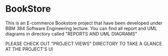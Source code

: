 # BookStore
This is an E-commerce Bookstore project that have been developed under BBM 384 Software Engineering lecture. 
You can find all report and UML diagrams in  directory called  "REPORTS AND UML DIAGRAMS" 

PLEASE CHECK OUT "PROJECT VIEWS" DIRECTORY TO TAKE A GLANCE AT THE PROJECT'S UI
